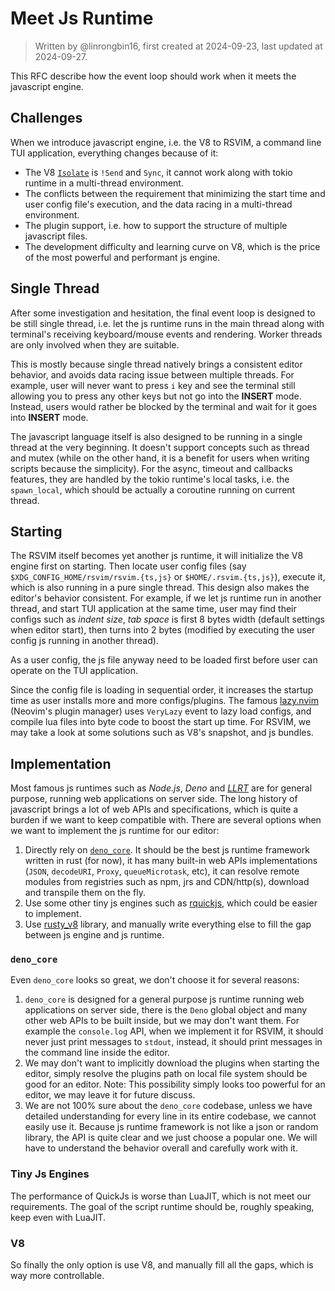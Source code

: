 # Meet Js Runtime

> Written by @linrongbin16, first created at 2024-09-23, last updated at 2024-09-27.

This RFC describe how the event loop should work when it meets the javascript engine.

## Challenges

When we introduce javascript engine, i.e. the V8 to RSVIM, a command line TUI application, everything changes because of it:

- The V8 [`Isolate`](https://docs.rs/v8/latest/v8/struct.Isolate.html) is `!Send` and `Sync`, it cannot work along with tokio runtime in a multi-thread environment.
- The conflicts between the requirement that minimizing the start time and user config file's execution, and the data racing in a multi-thread environment.
- The plugin support, i.e. how to support the structure of multiple javascript files.
- The development difficulty and learning curve on V8, which is the price of the most powerful and performant js engine.

## Single Thread

After some investigation and hesitation, the final event loop is designed to be still single thread, i.e. let the js runtime runs in the main thread along with terminal's receiving keyboard/mouse events and rendering. Worker threads are only involved when they are suitable.

This is mostly because single thread natively brings a consistent editor behavior, and avoids data racing issue between multiple threads. For example, user will never want to press `i` key and see the terminal still allowing you to press any other keys but not go into the **INSERT** mode. Instead, users would rather be blocked by the terminal and wait for it goes into **INSERT** mode.

The javascript language itself is also designed to be running in a single thread at the very beginning. It doesn't support concepts such as thread and mutex (while on the other hand, it is a benefit for users when writing scripts because the simplicity). For the async, timeout and callbacks features, they are handled by the tokio runtime's local tasks, i.e. the `spawn_local`, which should be actually a coroutine running on current thread.

## Starting

The RSVIM itself becomes yet another js runtime, it will initialize the V8 engine first on starting. Then locate user config files (say `$XDG_CONFIG_HOME/rsvim/rsvim.{ts,js}` or `$HOME/.rsvim.{ts,js}`), execute it, which is also running in a pure single thread. This design also makes the editor's behavior consistent. For example, if we let js runtime run in another thread, and start TUI application at the same time, user may find their configs such as _indent size_, _tab space_ is first 8 bytes width (default settings when editor start), then turns into 2 bytes (modified by executing the user config js running in another thread).

As a user config, the js file anyway need to be loaded first before user can operate on the TUI application.

Since the config file is loading in sequential order, it increases the startup time as user installs more and more configs/plugins. The famous [lazy.nvim](https://github.com/folke/lazy.nvim) (Neovim's plugin manager) uses `VeryLazy` event to lazy load configs, and compile lua files into byte code to boost the start up time. For RSVIM, we may take a look at some solutions such as V8's snapshot, and js bundles.

## Implementation

Most famous js runtimes such as _Node.js_, _Deno_ and [_LLRT_](https://github.com/awslabs/llrt) are for general purpose, running web applications on server side. The long history of javascript brings a lot of web APIs and specifications, which is quite a burden if we want to keep compatible with. There are several options when we want to implement the js runtime for our editor:

1. Directly rely on [`deno_core`](https://github.com/denoland/deno_core). It should be the best js runtime framework written in rust (for now), it has many built-in web APIs implementations (`JSON`, `decodeURI`, `Proxy`, `queueMicrotask`, etc), it can resolve remote modules from registries such as npm, jrs and CDN/http(s), download and transpile them on the fly.
2. Use some other tiny js engines such as [rquickjs](https://github.com/DelSkayn/rquickjs), which could be easier to implement.
3. Use [rusty_v8](https://github.com/denoland/rusty_v8) library, and manually write everything else to fill the gap between js engine and js runtime.

### `deno_core`

Even `deno_core` looks so great, we don't choose it for several reasons:

1. `deno_core` is designed for a general purpose js runtime running web applications on server side, there is the `Deno` global object and many other web APIs to be built inside, but we may don't want them. For example the `console.log` API, when we implement it for RSVIM, it should never just print messages to `stdout`, instead, it should print messages in the command line inside the editor.
2. We may don't want to implicitly download the plugins when starting the editor, simply resolve the plugins path on local file system should be good for an editor. Note: This possibility simply looks too powerful for an editor, we may leave it for future discuss.
3. We are not 100% sure about the `deno_core` codebase, unless we have detailed understanding for every line in its entire codebase, we cannot easily use it. Because js runtime framework is not like a json or random library, the API is quite clear and we just choose a popular one. We will have to understand the behavior overall and carefully work with it.

### Tiny Js Engines

The performance of QuickJs is worse than LuaJIT, which is not meet our requirements. The goal of the script runtime should be, roughly speaking, keep even with LuaJIT.

### V8

So finally the only option is use V8, and manually fill all the gaps, which is way more controllable.
